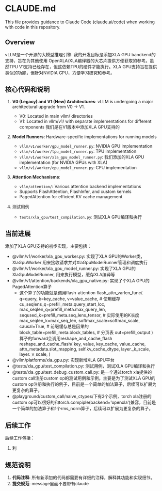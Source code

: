 
# CLAUDE.md

This file provides guidance to Claude Code (claude.ai/code) when working with code in this repository.

## Overview

vLLM是一个开源的大模型推理引擎. 我的开发目标是添加XLA GPU banckend的支持，旨在为其他使用 OpenXLA/XLA编译器的大芯片提供方便获取的参考。虽然TPU V1支持已经存在，但这依赖TPU的硬件才能执行。XLA GPU支持旨在提供类似的功能，但针对NVIDIA GPU，方便学习研究和参考。

## 核心代码和说明

1. **V0 (Legacy) and V1 (New) Architectures**: vLLM is undergoing a major architectural upgrade from V0 -> V1.
   - V0: Located in main vllm/ directories
   - V1: Located in vllm/v1/ with separate implementations for different components
   我们是在V1版本中添加XLA GPU支持的

2. **Model Runners**: Hardware-specific implementations for running models
   - `vllm/v1/worker/gpu_model_runner.py`: NVIDIA GPU implementation
   - `vllm/v1/worker/tpu_model_runner.py`: TPU implementation
   - `vllm/v1/worker/xla_gpu_model_runner.py`: 我们添加的XLA GPU implementation (for NVIDIA GPUs with XLA)
   - `vllm/v1/worker/cpu_model_runner.py`: CPU implementation

3. **Attention Mechanisms**:
   - `vllm/attention/`: Various attention backend implementations
   - Supports FlashAttention, FlashInfer, and custom kernels
   - PagedAttention for efficient KV cache management

4. 测试用例
   - `tests/xla_gpu/test_compilation.py`: 测试XLA GPU编译和执行

## 当前进展

添加了XLA GPU支持的初步实现，主要包括：

- @vllm/v1/worker/xla_gpu_worker.py: 实现了XLA GPU的Worker类，XlaGpuWorker 用来接收请求并对XlaGpuModelRunner管理和调度执行
- @vllm/v1/worker/xla_gpu_model_runner.py: 实现了XLA GPU的XlaGpuModelRunner, 用来执行模型，缓存XLA编译等
- @vllm/v1/attention/backends/xla_gpu_native.py: 实现了个XLA GPU的PagedAttention算子
  - 这个算子的功能就是调用flash-attention
           flash_attn_varlen_func(
            q=query,
            k=key_cache, v=value_cache,      # 使用缓存
            cu_seqlens_q=prefill_meta.query_start_loc,
            max_seqlen_q=prefill_meta.max_query_len,
            seqused_k=prefill_meta.seq_lens_tensor,  # 实际使用的K长度
            max_seqlen_k=max_seq_len,
            softmax_scale=softmax_scale,
            causal=True,                     # 前缀缓存总是因果的
            block_table=prefill_meta.block_tables,  # 分页表
            out=prefill_output
        )
        算子的forward会调用reshape_and_cache_flash
        reshape_and_cache_flash(
                key,
                value,
                key_cache,
                value_cache,
                attn_metadata.slot_mapping,
                self.kv_cache_dtype,
                layer._k_scale,
                layer._v_scale,
            )
- @vllm/platforms/xla_gpu.py: 实现新增XLA GPU平台
- @tests/xla_gpu/test_compilation.py: 测试用例，测试XLA GPU编译和执行
- @tests/xla_gpu/test_debug_custom_call.py: 是一个通过torch xla提供的custom call注册custom op的测试用例和示例，主要是为了测试XLA GPU的custom op注册和执行的例子，目前是一个简单的加法算子，后续可以扩展为更复杂的算子。
- @playground/custom_call/naive_ctypes/下有2个示例，torch xla注册的custom op可以很好的和torch.compiple(backend='openxla')兼容，目前是一个简单的加法算子和1个rms_norm算子，后续可以扩展为更复杂的算子。

## 后续工作

后续工作包括：

1. 利

## 规范说明

1. **代码注释**: 所有新添加的代码都需要有详细的注释，解释其功能和实现细节。
2. **提交规范**: message里面不要带有claude
